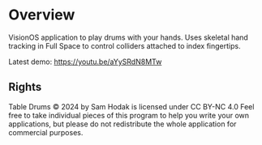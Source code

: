 # Overview
VisionOS application to play drums with your hands. Uses skeletal hand tracking in Full Space to control colliders attached to index fingertips.

Latest demo: https://youtu.be/aYySRdN8MTw

## Rights

Table Drums © 2024 by Sam Hodak is licensed under CC BY-NC 4.0
Feel free to take individual pieces of this program to help you write your own applications, but please do not redistribute the whole application for commercial purposes.

